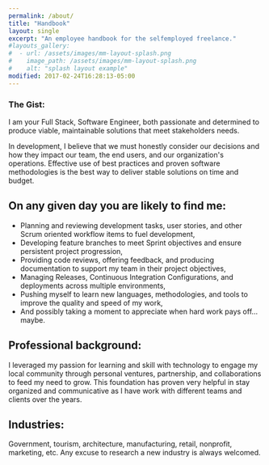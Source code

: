 ```yaml
---
permalink: /about/
title: "Handbook"
layout: single
excerpt: "An employee handbook for the selfemployed freelance."
#layouts_gallery:
#  - url: /assets/images/mm-layout-splash.png
#    image_path: /assets/images/mm-layout-splash.png
#    alt: "splash layout example"
modified: 2017-02-24T16:28:13-05:00
---
```

### The Gist:

I am your Full Stack, Software Engineer, both passionate and determined to produce viable, maintainable solutions that meet stakeholders needs.

In development, I believe that we must honestly consider our decisions and how they impact our team, the end users, and our organization's operations. Effective use of best practices and proven software methodologies is the best way to deliver stable solutions on time and budget.

## On any given day you are likely to find me:

- Planning and reviewing development tasks, user stories, and other Scrum oriented workflow items to fuel development,
- Developing feature branches to meet Sprint objectives and ensure persistent project progression,
- Providing code reviews, offering feedback, and producing documentation to support my team in their project objectives,
- Managing Releases, Continuous Integration Configurations, and deployments across multiple environments,
- Pushing myself to learn new languages, methodologies, and tools to improve the quality and speed of my work,
- And possibly taking a moment to appreciate when hard work pays off… maybe.

## Professional background:

I leveraged my passion for learning and skill with technology to engage my local community through personal ventures, partnership, and collaborations to feed my need to grow. This foundation has proven very helpful in stay organized and communicative as I have work with different teams and clients over the years.

## Industries:

Government, tourism, architecture, manufacturing, retail, nonprofit, marketing, etc. Any excuse to research a new industry is always welcomed.
